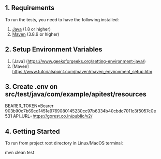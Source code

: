 ## 1. Requirements

To run the tests, you need to have the following installed:

1. [Java](https://www.oracle.com/id/java/technologies/downloads/) (1.8 or higher)
2. [Maven](https://maven.apache.org/download.cgi) (3.8.9 or higher)

## 2. Setup Environment Variables

1. [Java] (https://www.geeksforgeeks.org/setting-environment-java/)
2. [Maven] https://www.tutorialspoint.com/maven/maven_environment_setup.htm

## 3. Create .env on src/test/java/com/example/apitest/resources

BEARER_TOKEN=Bearer 903b90c7b69cd1451e9769080145230cc97b6334b40cbdc7011c3f5057c0e531 
API_URL=https://gorest.co.in/public/v2/

## 4. Getting Started

To run from project root directory in Linux/MacOS terminal:

mvn clean test